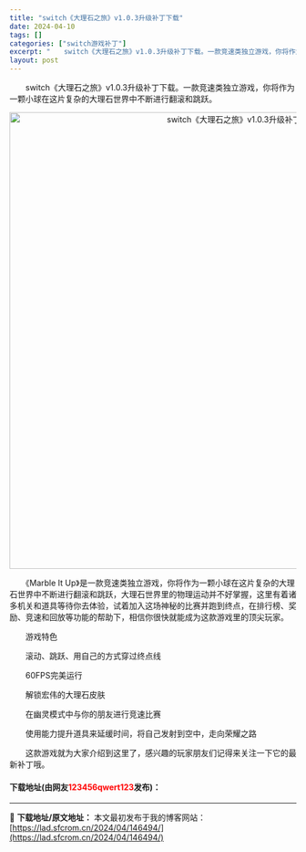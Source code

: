 ```yaml
---
title: "switch《大理石之旅》v1.0.3升级补丁下载"
date: 2024-04-10
tags: []
categories: ["switch游戏补丁"]
excerpt: "　　switch《大理石之旅》v1.0.3升级补丁下载。一款竞速类独立游戏，你将作为一颗小球在这片复杂的大理石世界中不断进行翻滚和跳跃。 　　《Marble It Up》是一款竞速类独立游戏，你将作为一颗小球在这片复杂的大理石世界中不断进行翻滚和跳跃，大理石世界里的物理运动并不好掌握，这里有着诸多机&hellip;"
layout: post
---
```


 <p>　　switch《大理石之旅》v1.0.3升级补丁下载。一款竞速类独立游戏，你将作为一颗小球在这片复杂的大理石世界中不断进行翻滚和跳跃。</p> <p align="center"><img align="" border="0" src="https://lad.sfcrom.cn/wp-content/uploads/2024/04/20240409_6615c70ceccfe.webp" width="800" alt="switch《大理石之旅》v1.0.3升级补丁下载" /></p> <p>　　《Marble It Up》是一款竞速类独立游戏，你将作为一颗小球在这片复杂的大理石世界中不断进行翻滚和跳跃，大理石世界里的物理运动并不好掌握，这里有着诸多机关和道具等待你去体验，试着加入这场神秘的比赛并跑到终点，在排行榜、奖励、竞速和回放等功能的帮助下，相信你很快就能成为这款游戏里的顶尖玩家。</p> <p>　　游戏特色</p> <p>　　滚动、跳跃、用自己的方式穿过终点线</p> <p>　　60FPS完美运行</p> <p>　　解锁宏伟的大理石皮肤</p> <p>　　在幽灵模式中与你的朋友进行竞速比赛</p> <p>　　使用能力提升道具来延缓时间，将自己发射到空中，走向荣耀之路</p> <p>　　这款游戏就为大家介绍到这里了，感兴趣的玩家朋友们记得来关注一下它的最新补丁哦。</p> <p><h4>下载地址(由网友<font color="red">123456qwert123</font>发布)：</h4></p> 

---
📖 **下载地址/原文地址：** 本文最初发布于我的博客网站：[https://lad.sfcrom.cn/2024/04/146494/](https://lad.sfcrom.cn/2024/04/146494/)
